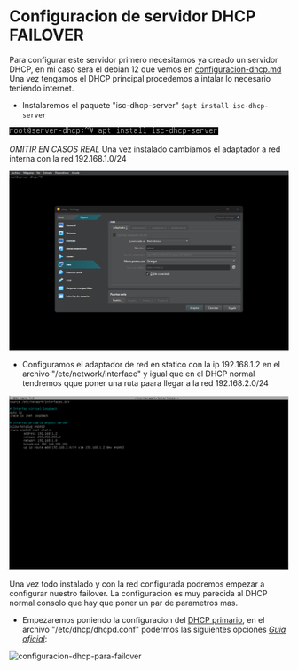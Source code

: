 # Configuracion de servidor DHCP FAILOVER

Para configurar este servidor primero necesitamos ya creado un servidor DHCP, en mi caso sera el debian 12 que vemos en [configuracion-dhcp.md](./configuracion-dhcp.md) Una vez tengamos el DHCP principal procedemos a intalar lo necesario teniendo internet.

- Instalaremos el paquete "isc-dhcp-server" `$apt install isc-dhcp-server`

![isc-dhcp-server](../img/isc-dhcp-server.png)

*OMITIR EN CASOS REAL* Una vez instalado cambiamos el adaptador a red interna con la red 192.168.1.0/24

![adaptador-virtual](../img/poner_red_en_interna.png)

- Configuramos el adaptador de red en statico con la ip 192.168.1.2 en el archivo "/etc/network/interface" y igual que en el DHCP normal tendremos qque poner una ruta paara llegar a la red 192.168.2.0/24

![net-dhcp-failover](../img/red-dhcp-failover.png)

Una vez todo instalado y con la red configurada podremos empezar a configurar nuestro failover. La configuracion es muy parecida al DHCP normal consolo que hay que poner un par de parametros mas.

- Empezaremos poniendo la configuracion del [DHCP primario](./configuracion-dhcp.md), en el archivo "/etc/dhcp/dhcpd.conf" podermos las siguientes opciones [*Guia oficial*](https://kb.isc.org/docs/isc-dhcp-44-manual-pages-dhcpd):

![configuracion-dhcp-para-failover](../)
